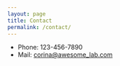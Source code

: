 ```yaml
---
layout: page
title: Contact
permalink: /contact/
---
```


- Phone: 123-456-7890
- Mail: [corina@awesome_lab.com](mailto:corina@awesome_lab.com)

